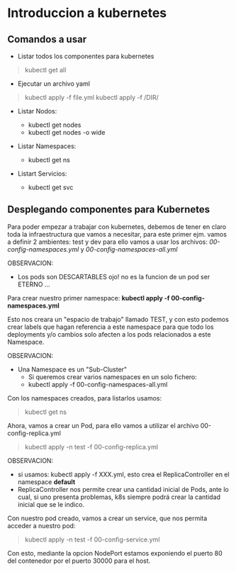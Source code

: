 # Introduccion a kubernetes

## Comandos a usar

* Listar todos los componentes para kubernetes
> kubectl get all 

* Ejecutar un archivo yaml 
> kubectl apply -f file.yml
> kubectl apply -f /DIR/

* Listar Nodos:
  * kubectl get nodes
  * kubectl get nodes -o wide 

* Listar Namespaces:
  * kubectl get ns 

* Listart Servicios:
  * kubectl get svc

## Desplegando componentes para Kubernetes

Para poder empezar a trabajar con kubernetes, debemos de tener en claro toda la infraestructura que vamos a necesitar,
para este primer ejm. vamos a definir 2 ambientes: test y dev para ello vamos a usar los archivos: *00-config-namespaces.yml* y *00-config-namespaces-all.yml*

OBSERVACION:
* Los pods son DESCARTABLES ojo! no es la funcion de un pod ser ETERNO ... 

Para crear nuestro primer namespace: 
**kubectl apply -f 00-config-namespaces.yml**

Esto nos creara un "espacio de trabajo" llamado TEST, y con esto podemos crear labels que hagan referencia a este namespace para que todo los deployments y/o cambios
solo afecten a los pods relacionados a este Namespace. 

OBSERVACION:
* Una Namespace es un "Sub-Cluster"  
  * Si queremos crear varios namespaces en un solo fichero: 
  * kubectl apply -f 00-config-namespaces-all.yml

Con los namespaces creados, para listarlos usamos:
> kubectl get ns 

Ahora, vamos a crear un Pod, para ello vamos a utilizar el archivo 00-config-replica.yml

> kubectl apply -n test -f 00-config-replica.yml

OBSERVACION: 

* si usamos: kubectl apply -f XXX.yml, esto crea el ReplicaController en el namespace **default**
* ReplicaController nos permite crear una cantidad inicial de Pods, ante lo cual, si uno presenta problemas, k8s siempre podrá
crear la cantidad inicial que se le indico.

Con nuestro pod creado, vamos a crear un service, que nos permita acceder a nuestro pod: 

> kubectl apply -n test -f 00-config-service.yml

Con esto, mediante la opcion NodePort estamos exponiendo el puerto 80 del contenedor por el puerto 30000 para el host.
